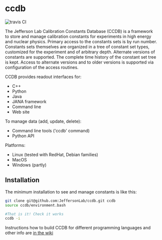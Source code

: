 # ccdb

![travis CI](https://travis-ci.com/JeffersonLab/ccdb.svg?branch=1.08)

The Jefferson Lab Calibration Constants Database (CCDB) is a framework to store and manage calibration constants for experiments in high energy and nuclear physics. Primary access to the constants sets is by run number. Constants sets themselves are organized in a tree of constant set types, customized for the experiment and of arbitrary depth. Alternate versions of constants are supported. The complete time history of the constant set tree is kept. Access to alternate versions and to older versions is supported via configuration of the access routines.


CCDB provides readout interfaces for:
* C++
* Python
* Java
* JANA framework
* Command line
* Web site

To manage data (add, update, delete):
* Command line tools ('ccdb' command)
* Python API

Platforms:
* Linux (tested with RedHat, Debian families)
* MacOS
* Windows (partly)

## Installation
The minimum installation to see and manage constants is like this:
```bash
git clone git@github.com:JeffersonLab/ccdb.git ccdb
source ccdb/environment.bash

#That is it! Check it works
ccdb -i
```

Instructions how to build CCDB for different programming languages and other info are [in the wiki](https://github.com/JeffersonLab/ccdb/wiki/Installation)



